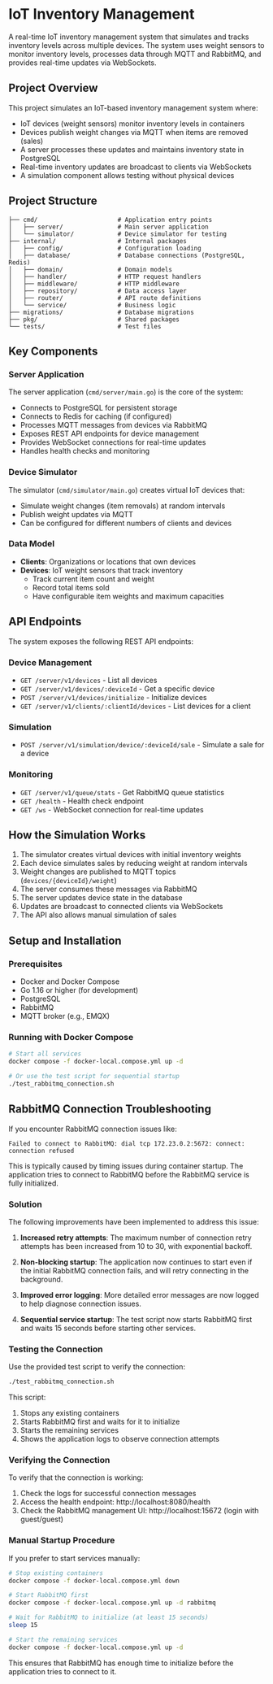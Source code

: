 # IoT Inventory Management

A real-time IoT inventory management system that simulates and tracks inventory levels across multiple devices. The system uses weight sensors to monitor inventory levels, processes data through MQTT and RabbitMQ, and provides real-time updates via WebSockets.

## Project Overview

This project simulates an IoT-based inventory management system where:

- IoT devices (weight sensors) monitor inventory levels in containers
- Devices publish weight changes via MQTT when items are removed (sales)
- A server processes these updates and maintains inventory state in PostgreSQL
- Real-time inventory updates are broadcast to clients via WebSockets
- A simulation component allows testing without physical devices

## Project Structure

```
├── cmd/                      # Application entry points
│   ├── server/               # Main server application
│   └── simulator/            # Device simulator for testing
├── internal/                 # Internal packages
│   ├── config/               # Configuration loading
│   ├── database/             # Database connections (PostgreSQL, Redis)
│   ├── domain/               # Domain models
│   ├── handler/              # HTTP request handlers
│   ├── middleware/           # HTTP middleware
│   ├── repository/           # Data access layer
│   ├── router/               # API route definitions
│   └── service/              # Business logic
├── migrations/               # Database migrations
├── pkg/                      # Shared packages
└── tests/                    # Test files
```

## Key Components

### Server Application

The server application (`cmd/server/main.go`) is the core of the system:

- Connects to PostgreSQL for persistent storage
- Connects to Redis for caching (if configured)
- Processes MQTT messages from devices via RabbitMQ
- Exposes REST API endpoints for device management
- Provides WebSocket connections for real-time updates
- Handles health checks and monitoring

### Device Simulator

The simulator (`cmd/simulator/main.go`) creates virtual IoT devices that:

- Simulate weight changes (item removals) at random intervals
- Publish weight updates via MQTT
- Can be configured for different numbers of clients and devices

### Data Model

- **Clients**: Organizations or locations that own devices
- **Devices**: IoT weight sensors that track inventory
  - Track current item count and weight
  - Record total items sold
  - Have configurable item weights and maximum capacities

## API Endpoints

The system exposes the following REST API endpoints:

### Device Management

- `GET /server/v1/devices` - List all devices
- `GET /server/v1/devices/:deviceId` - Get a specific device
- `POST /server/v1/devices/initialize` - Initialize devices
- `GET /server/v1/clients/:clientId/devices` - List devices for a client

### Simulation

- `POST /server/v1/simulation/device/:deviceId/sale` - Simulate a sale for a device

### Monitoring

- `GET /server/v1/queue/stats` - Get RabbitMQ queue statistics
- `GET /health` - Health check endpoint
- `GET /ws` - WebSocket connection for real-time updates

## How the Simulation Works

1. The simulator creates virtual devices with initial inventory weights
2. Each device simulates sales by reducing weight at random intervals
3. Weight changes are published to MQTT topics (`devices/{deviceId}/weight`)
4. The server consumes these messages via RabbitMQ
5. The server updates device state in the database
6. Updates are broadcast to connected clients via WebSockets
7. The API also allows manual simulation of sales

## Setup and Installation

### Prerequisites

- Docker and Docker Compose
- Go 1.16 or higher (for development)
- PostgreSQL
- RabbitMQ
- MQTT broker (e.g., EMQX)

### Running with Docker Compose

```bash
# Start all services
docker compose -f docker-local.compose.yml up -d

# Or use the test script for sequential startup
./test_rabbitmq_connection.sh
```

## RabbitMQ Connection Troubleshooting

If you encounter RabbitMQ connection issues like:

```
Failed to connect to RabbitMQ: dial tcp 172.23.0.2:5672: connect: connection refused
```

This is typically caused by timing issues during container startup. The application tries to connect to RabbitMQ before the RabbitMQ service is fully initialized.

### Solution

The following improvements have been implemented to address this issue:

1. **Increased retry attempts**: The maximum number of connection retry attempts has been increased from 10 to 30, with exponential backoff.

2. **Non-blocking startup**: The application now continues to start even if the initial RabbitMQ connection fails, and will retry connecting in the background.

3. **Improved error logging**: More detailed error messages are now logged to help diagnose connection issues.

4. **Sequential service startup**: The test script now starts RabbitMQ first and waits 15 seconds before starting other services.

### Testing the Connection

Use the provided test script to verify the connection:

```bash
./test_rabbitmq_connection.sh
```

This script:
1. Stops any existing containers
2. Starts RabbitMQ first and waits for it to initialize
3. Starts the remaining services
4. Shows the application logs to observe connection attempts

### Verifying the Connection

To verify that the connection is working:

1. Check the logs for successful connection messages
2. Access the health endpoint: http://localhost:8080/health
3. Check the RabbitMQ management UI: http://localhost:15672 (login with guest/guest)

### Manual Startup Procedure

If you prefer to start services manually:

```bash
# Stop existing containers
docker compose -f docker-local.compose.yml down

# Start RabbitMQ first
docker compose -f docker-local.compose.yml up -d rabbitmq

# Wait for RabbitMQ to initialize (at least 15 seconds)
sleep 15

# Start the remaining services
docker compose -f docker-local.compose.yml up -d
```

This ensures that RabbitMQ has enough time to initialize before the application tries to connect to it.